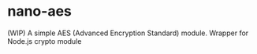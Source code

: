 # nano-aes

(WIP) A simple AES (Advanced Encryption Standard) module. Wrapper for Node.js crypto module
